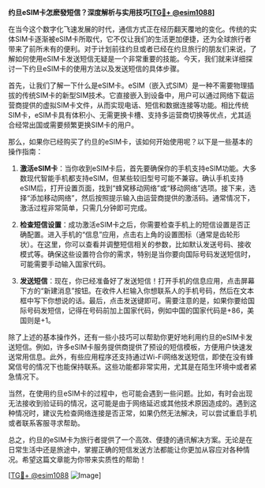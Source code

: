 **约旦eSIM卡怎麽發短信？深度解析与实用技巧[[TG💪+ @esim1088](https://t.me/s/esim1088)]**

在当今这个数字化飞速发展的时代，通信方式正在经历翻天覆地的变化。传统的实体SIM卡逐渐被eSIM卡所取代，它不仅让我们的生活更加便捷，还为全球旅行者带来了前所未有的便利。对于计划前往约旦或者已经在约旦旅行的朋友们来说，了解如何使用eSIM卡发送短信无疑是一个非常重要的技能。今天，我们就来详细探讨一下约旦eSIM卡的使用方法以及发送短信的具体步骤。

首先，让我们了解一下什么是eSIM卡。eSIM（嵌入式SIM）是一种不需要物理插拔的传统SIM卡的新型SIM技术。它直接嵌入到设备中，用户可以通过网络下载运营商提供的虚拟SIM卡文件，从而实现电话、短信和数据连接等功能。相比传统SIM卡，eSIM卡具有体积小、无需更换卡槽、支持多运营商切换等优点，尤其适合经常出国或需要频繁更换SIM卡的用户。

那么，如果你已经购买了约旦的eSIM卡，该如何开始使用呢？以下是一些基本的操作指南：

1. **激活eSIM卡**：当你收到eSIM卡后，首先要确保你的手机支持eSIM功能。大多数现代智能手机都支持eSIM，但某些较旧型号可能不兼容。确认手机支持eSIM后，打开设置页面，找到“蜂窝移动网络”或“移动网络”选项。接下来，选择“添加移动网络”，然后按照提示输入由运营商提供的激活码。通常情况下，激活过程非常简单，只需几分钟即可完成。

2. **检查短信设置**：成功激活eSIM卡之后，你需要检查手机上的短信设置是否正确配置。进入手机的“信息”应用，点击右上角的设置图标（通常是齿轮形状）。在这里，你可以查看并调整短信相关的参数，比如默认发送号码、接收模式等。确保这些设置符合你的需求，特别是当你要向国际号码发送短信时，可能需要手动输入国家代码。

3. **发送短信**：现在，你已经准备好了发送短信！打开手机的信息应用，点击屏幕下方的“新建消息”按钮。在收件人栏输入你想联系人的手机号码，然后在文本框中写下你想说的话。最后，点击发送键即可。需要注意的是，如果你要给国际号码发短信，记得在号码前加上国家代码，例如中国的国家代码是+86，美国则是+1。

除了上述的基本操作外，还有一些小技巧可以帮助你更好地利用约旦的eSIM卡发送短信。例如，许多eSIM卡服务提供商提供了预设的短信模板，方便用户快速发送常用信息。此外，有些应用程序还支持通过Wi-Fi网络发送短信，即使在没有蜂窝信号的情况下也能保持联系。这些功能都非常实用，尤其是在陌生环境中或者紧急情况下。

当然，在使用约旦eSIM卡的过程中，也可能会遇到一些问题。比如，有时会出现无法接收到验证码的情况，这可能是由于网络延迟或其他技术原因造成的。遇到这种情况时，建议先检查网络连接是否正常，如果仍然无法解决，可以尝试重启手机或者联系客服寻求帮助。

总之，约旦的eSIM卡为旅行者提供了一个高效、便捷的通讯解决方案。无论是在日常生活中还是旅途中，掌握正确的短信发送方法都能让你更加从容应对各种情况。希望这篇文章能为你带来实质性的帮助！

[[TG💪+ @esim1088](https://t.me/s/esim1088) ![Image](https://i.postimg.cc/4NQfJmqS/Snipaste-2025-05-13-00-14-12.png)]